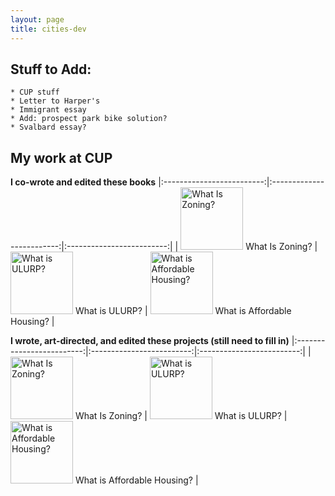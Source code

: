 ```yaml
---
layout: page
title: cities-dev
---
```





## Stuff to Add: 
	* CUP stuff
	* Letter to Harper's
	* Immigrant essay
	* Add: prospect park bike solution?
	* Svalbard essay?


## My work at CUP

**I co-wrote and edited these books**
|:-------------------------:|:-------------------------:|:-------------------------:|
| [<img width="100" alt="What Is Zoning?" src="http://welcometocup.org/image_columns/0003/2482/what_is_zoning_book_side_519.jpg">](http://welcometocup.org/Store?product_id=64) What Is Zoning? | [<img width="100" alt="What is ULURP?" src="http://welcometocup.org/image_columns/0009/2619/guidebook-3d-2_433.jpg">](http://welcometocup.org/Store?product_id=203) What is ULURP? | [<img width="100" alt="What is Affordable Housing?" src="http://welcometocup.org/image_columns/0003/3593/what_is_affordable_housing_profile_520.jpg">](http://welcometocup.org/Store?product_id=16) What is Affordable Housing? |

[//]: # (Grid explanation: in the square brackets is a bit of html that gives the image with in pixels, alt text, and source image. In the reguaral parenthese following the square bracket is where you go if you click on the image in the square bracket. Following that is text displayed next to the image. The pipe separates item in that row of the grid.)

**I wrote, art-directed, and edited these projects (still need to fill in)**
|:-------------------------:|:-------------------------:|:-------------------------:|
| [<img width="100" alt="What Is Zoning?" src="http://welcometocup.org/image_columns/0003/2482/what_is_zoning_book_side_519.jpg">](http://welcometocup.org/Store?product_id=64) What Is Zoning? | [<img width="100" alt="What is ULURP?" src="http://welcometocup.org/image_columns/0009/2619/guidebook-3d-2_433.jpg">](http://welcometocup.org/Store?product_id=203) What is ULURP? | [<img width="100" alt="What is Affordable Housing?" src="http://welcometocup.org/image_columns/0003/3593/what_is_affordable_housing_profile_520.jpg">](http://welcometocup.org/Store?product_id=16) What is Affordable Housing? |



